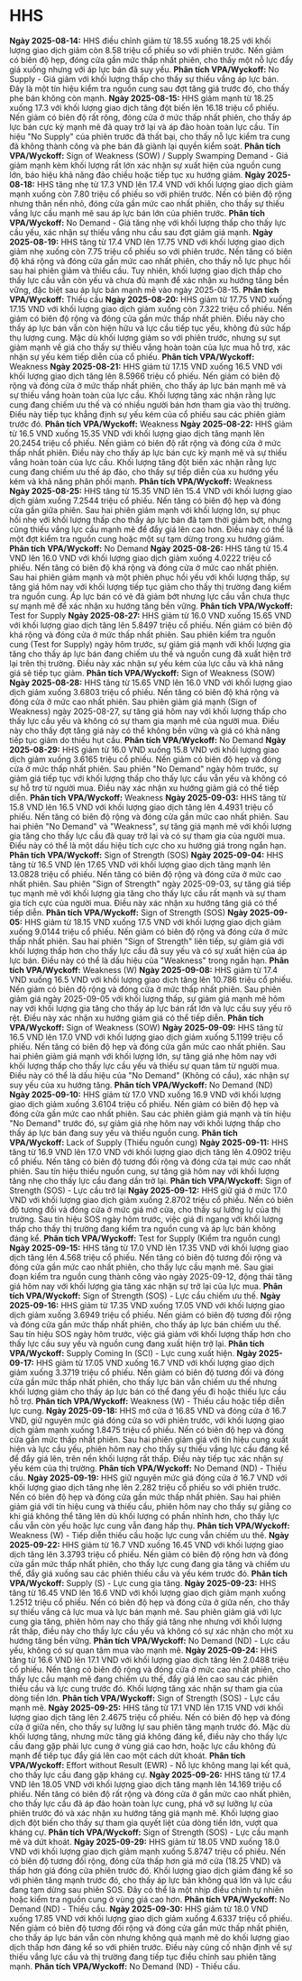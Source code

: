 # HHS

**Ngày 2025-08-14:** HHS điều chỉnh giảm từ 18.55 xuống 18.25 với khối lượng giao dịch giảm còn 8.58 triệu cổ phiếu so với phiên trước. Nến giảm có biên độ hẹp, đóng cửa gần mức thấp nhất phiên, cho thấy một nỗ lực đẩy giá xuống nhưng với áp lực bán đã suy yếu. **Phân tích VPA/Wyckoff:** No Supply - Giá giảm với khối lượng thấp cho thấy sự thiếu vắng áp lực bán. Đây là một tín hiệu kiểm tra nguồn cung sau đợt tăng giá trước đó, cho thấy phe bán không còn mạnh.
**Ngày 2025-08-15:** HHS giảm mạnh từ 18.25 xuống 17.3 với khối lượng giao dịch tăng đột biến lên 16.18 triệu cổ phiếu. Nến giảm có biên độ rất rộng, đóng cửa ở mức thấp nhất phiên, cho thấy áp lực bán cực kỳ mạnh mẽ đã quay trở lại và áp đảo hoàn toàn lực cầu. Tín hiệu "No Supply" của phiên trước đã thất bại, cho thấy nỗ lực kiểm tra cung đã không thành công và phe bán đã giành lại quyền kiểm soát. **Phân tích VPA/Wyckoff:** Sign of Weakness (SOW) / Supply Swamping Demand - Giá giảm mạnh kèm khối lượng rất lớn xác nhận sự xuất hiện của nguồn cung lớn, báo hiệu khả năng đảo chiều hoặc tiếp tục xu hướng giảm.
**Ngày 2025-08-18:** HHS tăng nhẹ từ 17.3 VND lên 17.4 VND với khối lượng giao dịch giảm mạnh xuống còn 7.80 triệu cổ phiếu so với phiên trước. Nến có biên độ rộng nhưng thân nến nhỏ, đóng cửa gần mức cao nhất phiên, cho thấy sự thiếu vắng lực cầu mạnh mẽ sau áp lực bán lớn của phiên trước. **Phân tích VPA/Wyckoff:** No Demand - Giá tăng nhẹ với khối lượng thấp cho thấy lực cầu yếu, xác nhận sự thiếu vắng nhu cầu sau đợt giảm giá mạnh.
**Ngày 2025-08-19:** HHS tăng từ 17.4 VND lên 17.75 VND với khối lượng giao dịch giảm nhẹ xuống còn 7.75 triệu cổ phiếu so với phiên trước. Nến tăng có biên độ khá rộng và đóng cửa gần mức cao nhất phiên, cho thấy nỗ lực phục hồi sau hai phiên giảm và thiếu cầu. Tuy nhiên, khối lượng giao dịch thấp cho thấy lực cầu vẫn còn yếu và chưa đủ mạnh để xác nhận xu hướng tăng bền vững, đặc biệt sau áp lực bán mạnh mẽ vào ngày 2025-08-15. **Phân tích VPA/Wyckoff:** Thiếu cầu
**Ngày 2025-08-20:** HHS giảm từ 17.75 VND xuống 17.15 VND với khối lượng giao dịch giảm xuống còn 7.322 triệu cổ phiếu. Nến giảm có biên độ rộng và đóng cửa gần mức thấp nhất phiên. Điều này cho thấy áp lực bán vẫn còn hiện hữu và lực cầu tiếp tục yếu, không đủ sức hấp thụ lượng cung. Mặc dù khối lượng giảm so với phiên trước, nhưng sự sụt giảm mạnh về giá cho thấy sự thiếu vắng hoàn toàn của lực mua hỗ trợ, xác nhận sự yếu kém tiếp diễn của cổ phiếu. **Phân tích VPA/Wyckoff:** Weakness
**Ngày 2025-08-21:** HHS giảm từ 17.15 VND xuống 16.5 VND với khối lượng giao dịch tăng lên 8.5966 triệu cổ phiếu. Nến giảm có biên độ rộng và đóng cửa ở mức thấp nhất phiên, cho thấy áp lực bán mạnh mẽ và sự thiếu vắng hoàn toàn của lực cầu. Khối lượng tăng xác nhận rằng lực cung đang chiếm ưu thế và có nhiều người bán hơn tham gia vào thị trường. Điều này tiếp tục khẳng định sự yếu kém của cổ phiếu sau các phiên giảm trước đó. **Phân tích VPA/Wyckoff:** Weakness
**Ngày 2025-08-22:** HHS giảm từ 16.5 VND xuống 15.35 VND với khối lượng giao dịch tăng mạnh lên 20.2454 triệu cổ phiếu. Nến giảm có biên độ rất rộng và đóng cửa ở mức thấp nhất phiên. Điều này cho thấy áp lực bán cực kỳ mạnh mẽ và sự thiếu vắng hoàn toàn của lực cầu. Khối lượng tăng đột biến xác nhận rằng lực cung đang chiếm ưu thế áp đảo, cho thấy sự tiếp diễn của xu hướng yếu kém và khả năng phân phối mạnh. **Phân tích VPA/Wyckoff:** Weakness
**Ngày 2025-08-25:** HHS tăng từ 15.35 VND lên 15.4 VND với khối lượng giao dịch giảm xuống 7.2544 triệu cổ phiếu. Nến tăng có biên độ hẹp và đóng cửa gần giữa phiên. Sau hai phiên giảm mạnh với khối lượng lớn, sự phục hồi nhẹ với khối lượng thấp cho thấy áp lực bán đã tạm thời giảm bớt, nhưng cũng thiếu vắng lực cầu mạnh mẽ để đẩy giá lên cao hơn. Điều này có thể là một đợt kiểm tra nguồn cung hoặc một sự tạm dừng trong xu hướng giảm. **Phân tích VPA/Wyckoff:** No Demand
**Ngày 2025-08-26:** HHS tăng từ 15.4 VND lên 16.0 VND với khối lượng giao dịch giảm xuống 4.0222 triệu cổ phiếu. Nến tăng có biên độ khá rộng và đóng cửa ở mức cao nhất phiên. Sau hai phiên giảm mạnh và một phiên phục hồi yếu với khối lượng thấp, sự tăng giá hôm nay với khối lượng tiếp tục giảm cho thấy thị trường đang kiểm tra nguồn cung. Áp lực bán có vẻ đã giảm bớt nhưng lực cầu vẫn chưa thực sự mạnh mẽ để xác nhận xu hướng tăng bền vững. **Phân tích VPA/Wyckoff:** Test for Supply
**Ngày 2025-08-27:** HHS giảm từ 16.0 VND xuống 15.65 VND với khối lượng giao dịch tăng lên 5.8497 triệu cổ phiếu. Nến giảm có biên độ khá rộng và đóng cửa ở mức thấp nhất phiên. Sau phiên kiểm tra nguồn cung (Test for Supply) ngày hôm trước, sự giảm giá mạnh với khối lượng gia tăng cho thấy áp lực bán đang chiếm ưu thế và nguồn cung đã xuất hiện trở lại trên thị trường. Điều này xác nhận sự yếu kém của lực cầu và khả năng giá sẽ tiếp tục giảm. **Phân tích VPA/Wyckoff:** Sign of Weakness (SOW)
**Ngày 2025-08-28:** HHS tăng từ 15.65 VND lên 16.0 VND với khối lượng giao dịch giảm xuống 3.6803 triệu cổ phiếu. Nến tăng có biên độ khá rộng và đóng cửa ở mức cao nhất phiên. Sau phiên giảm giá mạnh (Sign of Weakness) ngày 2025-08-27, sự tăng giá hôm nay với khối lượng thấp cho thấy lực cầu yếu và không có sự tham gia mạnh mẽ của người mua. Điều này cho thấy đợt tăng giá này có thể không bền vững và giá có khả năng tiếp tục giảm do thiếu hụt cầu. **Phân tích VPA/Wyckoff:** No Demand
**Ngày 2025-08-29:** HHS giảm từ 16.0 VND xuống 15.8 VND với khối lượng giao dịch giảm xuống 3.6165 triệu cổ phiếu. Nến giảm có biên độ hẹp và đóng cửa ở mức thấp nhất phiên. Sau phiên "No Demand" ngày hôm trước, sự giảm giá tiếp tục với khối lượng thấp cho thấy lực cầu vẫn yếu và không có sự hỗ trợ từ người mua. Điều này xác nhận xu hướng giảm giá có thể tiếp diễn. **Phân tích VPA/Wyckoff:** Weakness
**Ngày 2025-09-03:** HHS tăng từ 15.8 VND lên 16.5 VND với khối lượng giao dịch tăng lên 4.4931 triệu cổ phiếu. Nến tăng có biên độ rộng và đóng cửa gần mức cao nhất phiên. Sau hai phiên "No Demand" và "Weakness", sự tăng giá mạnh mẽ với khối lượng gia tăng cho thấy lực cầu đã quay trở lại và có sự tham gia của người mua. Điều này có thể là một dấu hiệu tích cực cho xu hướng giá trong ngắn hạn. **Phân tích VPA/Wyckoff:** Sign of Strength (SOS)
**Ngày 2025-09-04:** HHS tăng từ 16.5 VND lên 17.65 VND với khối lượng giao dịch tăng mạnh lên 13.0828 triệu cổ phiếu. Nến tăng có biên độ rộng và đóng cửa ở mức cao nhất phiên. Sau phiên "Sign of Strength" ngày 2025-09-03, sự tăng giá tiếp tục mạnh mẽ với khối lượng gia tăng cho thấy lực cầu rất mạnh và sự tham gia tích cực của người mua. Điều này xác nhận xu hướng tăng giá có thể tiếp diễn. **Phân tích VPA/Wyckoff:** Sign of Strength (SOS)
**Ngày 2025-09-05:** HHS giảm từ 18.15 VND xuống 17.5 VND với khối lượng giao dịch giảm xuống 9.0144 triệu cổ phiếu. Nến giảm có biên độ rộng và đóng cửa ở mức thấp nhất phiên. Sau hai phiên "Sign of Strength" liên tiếp, sự giảm giá với khối lượng thấp hơn cho thấy lực cầu đã suy yếu và có sự xuất hiện của áp lực bán. Điều này có thể là dấu hiệu của "Weakness" trong ngắn hạn. **Phân tích VPA/Wyckoff:** Weakness (W)
**Ngày 2025-09-08:** HHS giảm từ 17.4 VND xuống 16.5 VND với khối lượng giao dịch tăng lên 10.786 triệu cổ phiếu. Nến giảm có biên độ rộng và đóng cửa ở mức thấp nhất phiên. Sau phiên giảm giá ngày 2025-09-05 với khối lượng thấp, sự giảm giá mạnh mẽ hôm nay với khối lượng gia tăng cho thấy áp lực bán rất lớn và lực cầu suy yếu rõ rệt. Điều này xác nhận xu hướng giảm giá có thể tiếp diễn. **Phân tích VPA/Wyckoff:** Sign of Weakness (SOW)
**Ngày 2025-09-09:** HHS tăng từ 16.5 VND lên 17.0 VND với khối lượng giao dịch giảm xuống 5.1199 triệu cổ phiếu. Nến tăng có biên độ hẹp và đóng cửa gần mức cao nhất phiên. Sau hai phiên giảm giá mạnh với khối lượng lớn, sự tăng giá nhẹ hôm nay với khối lượng thấp cho thấy lực cầu yếu và thiếu sự quan tâm từ người mua. Điều này có thể là dấu hiệu của "No Demand" (Không có cầu), xác nhận sự suy yếu của xu hướng tăng. **Phân tích VPA/Wyckoff:** No Demand (ND)
**Ngày 2025-09-10:** HHS giảm từ 17.0 VND xuống 16.9 VND với khối lượng giao dịch giảm xuống 3.6104 triệu cổ phiếu. Nến giảm có biên độ hẹp và đóng cửa gần mức cao nhất phiên. Sau các phiên giảm giá mạnh và tín hiệu "No Demand" trước đó, sự giảm giá nhẹ hôm nay với khối lượng thấp cho thấy áp lực bán đang suy yếu và thiếu nguồn cung. **Phân tích VPA/Wyckoff:** Lack of Supply (Thiếu nguồn cung)
**Ngày 2025-09-11:** HHS tăng từ 16.9 VND lên 17.0 VND với khối lượng giao dịch tăng lên 4.0902 triệu cổ phiếu. Nến tăng có biên độ tương đối rộng và đóng cửa tại mức cao nhất phiên. Sau tín hiệu thiếu nguồn cung, sự tăng giá hôm nay với khối lượng tăng nhẹ cho thấy lực cầu đang dần trở lại. **Phân tích VPA/Wyckoff:** Sign of Strength (SOS) - Lực cầu trở lại
**Ngày 2025-09-12:** HHS giữ giá ở mức 17.0 VND với khối lượng giao dịch giảm xuống 2.8702 triệu cổ phiếu. Nến có biên độ tương đối và đóng cửa ở mức giá mở cửa, cho thấy sự lưỡng lự của thị trường. Sau tín hiệu SOS ngày hôm trước, việc giá đi ngang với khối lượng thấp cho thấy thị trường đang kiểm tra nguồn cung và áp lực bán không đáng kể. **Phân tích VPA/Wyckoff:** Test for Supply (Kiểm tra nguồn cung)
**Ngày 2025-09-15:** HHS tăng từ 17.0 VND lên 17.35 VND với khối lượng giao dịch tăng lên 4.568 triệu cổ phiếu. Nến tăng có biên độ tương đối rộng và đóng cửa gần mức cao nhất phiên, cho thấy lực cầu mạnh mẽ. Sau giai đoạn kiểm tra nguồn cung thành công vào ngày 2025-09-12, động thái tăng giá hôm nay với khối lượng gia tăng xác nhận sự trở lại của lực mua. **Phân tích VPA/Wyckoff:** Sign of Strength (SOS) - Lực cầu chiếm ưu thế.
**Ngày 2025-09-16:** HHS giảm từ 17.35 VND xuống 17.05 VND với khối lượng giao dịch giảm xuống 3.6949 triệu cổ phiếu. Nến giảm có biên độ tương đối rộng và đóng cửa gần mức thấp nhất phiên, cho thấy áp lực bán chiếm ưu thế. Sau tín hiệu SOS ngày hôm trước, việc giá giảm với khối lượng thấp hơn cho thấy lực cầu suy yếu và nguồn cung đang xuất hiện trở lại. **Phân tích VPA/Wyckoff:** Supply Coming In (SCI) - Lực cung xuất hiện.
**Ngày 2025-09-17:** HHS giảm từ 17.05 VND xuống 16.7 VND với khối lượng giao dịch giảm xuống 3.3719 triệu cổ phiếu. Nến giảm có biên độ tương đối và đóng cửa gần mức thấp nhất phiên, cho thấy lực bán vẫn chiếm ưu thế nhưng khối lượng giảm cho thấy áp lực bán có thể đang yếu đi hoặc thiếu lực cầu hỗ trợ. **Phân tích VPA/Wyckoff:** Weakness (W) - Thiếu cầu hoặc tiếp diễn lực cung.
**Ngày 2025-09-18:** HHS mở cửa ở 16.85 VND và đóng cửa ở 16.7 VND, giữ nguyên mức giá đóng cửa so với phiên trước, với khối lượng giao dịch giảm mạnh xuống 1.8475 triệu cổ phiếu. Nến có biên độ hẹp và đóng cửa gần mức thấp nhất phiên. Sau hai phiên giảm giá với tín hiệu cung xuất hiện và lực cầu yếu, phiên hôm nay cho thấy sự thiếu vắng lực cầu đáng kể để đẩy giá lên, trên nền khối lượng rất thấp. Điều này tiếp tục xác nhận sự yếu kém của thị trường. **Phân tích VPA/Wyckoff:** No Demand (ND) - Thiếu cầu.
**Ngày 2025-09-19:** HHS giữ nguyên mức giá đóng cửa ở 16.7 VND với khối lượng giao dịch tăng nhẹ lên 2.282 triệu cổ phiếu so với phiên trước. Nến có biên độ hẹp và đóng cửa gần mức thấp nhất phiên. Sau hai phiên giảm giá với tín hiệu cung và thiếu cầu, phiên hôm nay cho thấy sự giằng co khi giá không thể tăng lên dù khối lượng có phần nhỉnh hơn, cho thấy lực cầu vẫn còn yếu hoặc lực cung vẫn đang hấp thụ. **Phân tích VPA/Wyckoff:** Weakness (W) - Tiếp diễn thiếu cầu hoặc lực cung vẫn chiếm ưu thế.
**Ngày 2025-09-22:** HHS giảm từ 16.7 VND xuống 16.45 VND với khối lượng giao dịch tăng lên 3.3793 triệu cổ phiếu. Nến giảm có biên độ rộng hơn và đóng cửa gần mức thấp nhất phiên, cho thấy lực cung đang gia tăng và chiếm ưu thế, đẩy giá xuống sau các phiên thiếu cầu và yếu kém trước đó. **Phân tích VPA/Wyckoff:** Supply (S) - Lực cung gia tăng.
**Ngày 2025-09-23:** HHS tăng từ 16.45 VND lên 16.6 VND với khối lượng giao dịch giảm mạnh xuống 1.2512 triệu cổ phiếu. Nến có biên độ hẹp và đóng cửa ở giữa nến, cho thấy sự thiếu vắng cả lực mua và lực bán mạnh mẽ. Sau phiên giảm giá với lực cung gia tăng, phiên hôm nay cho thấy giá tăng nhẹ nhưng với khối lượng rất thấp, điều này cho thấy lực cầu yếu và không có sự xác nhận cho một xu hướng tăng bền vững. **Phân tích VPA/Wyckoff:** No Demand (ND) - Lực cầu yếu, không có sự quan tâm mua vào mạnh mẽ.
**Ngày 2025-09-24:** HHS tăng từ 16.6 VND lên 17.1 VND với khối lượng giao dịch tăng lên 2.0488 triệu cổ phiếu. Nến tăng có biên độ rộng và đóng cửa ở mức cao nhất phiên, cho thấy lực cầu mạnh mẽ đang chiếm ưu thế, đẩy giá lên cao sau các phiên thiếu cầu và lực cung trước đó. Khối lượng tăng xác nhận sự tham gia của dòng tiền lớn. **Phân tích VPA/Wyckoff:** Sign of Strength (SOS) - Lực cầu mạnh mẽ.
**Ngày 2025-09-25:** HHS tăng từ 17.1 VND lên 17.15 VND với khối lượng giao dịch tăng lên 2.4675 triệu cổ phiếu. Nến có biên độ hẹp và đóng cửa ở giữa nến, cho thấy sự lưỡng lự sau phiên tăng mạnh trước đó. Mặc dù khối lượng tăng, nhưng mức tăng giá không đáng kể, điều này cho thấy lực cầu đang gặp phải lực cung ở vùng giá cao hơn, hoặc lực cầu không đủ mạnh để tiếp tục đẩy giá lên cao một cách dứt khoát. **Phân tích VPA/Wyckoff:** Effort without Result (EWR) - Nỗ lực không mang lại kết quả, cho thấy lực cầu đang gặp kháng cự.
**Ngày 2025-09-26:** HHS tăng từ 17.4 VND lên 18.05 VND với khối lượng giao dịch tăng mạnh lên 14.169 triệu cổ phiếu. Nến tăng có biên độ rất rộng và đóng cửa ở gần mức cao nhất phiên, cho thấy lực cầu đã áp đảo hoàn toàn lực cung, phá vỡ sự lưỡng lự của phiên trước đó và xác nhận xu hướng tăng giá mạnh mẽ. Khối lượng giao dịch đột biến cho thấy sự tham gia quyết liệt của dòng tiền lớn, vượt qua kháng cự. **Phân tích VPA/Wyckoff:** Sign of Strength (SOS) - Lực cầu mạnh mẽ và dứt khoát.
**Ngày 2025-09-29:** HHS giảm từ 18.05 VND xuống 18.0 VND với khối lượng giao dịch giảm mạnh xuống 5.8747 triệu cổ phiếu. Nến có biên độ tương đối rộng, đóng cửa thấp hơn giá mở cửa (18.25 VND) và thấp hơn giá đóng cửa phiên trước đó. Khối lượng giao dịch giảm đáng kể so với phiên tăng mạnh trước đó, cho thấy áp lực bán không quá lớn và lực cầu đang tạm dừng sau phiên SOS. Đây có thể là một nhịp điều chỉnh tự nhiên hoặc kiểm tra nguồn cung ở vùng giá cao hơn. **Phân tích VPA/Wyckoff:** No Demand (ND) - Thiếu cầu.
**Ngày 2025-09-30:** HHS giảm từ 18.0 VND xuống 17.85 VND với khối lượng giao dịch giảm xuống 4.6337 triệu cổ phiếu. Nến giảm có biên độ tương đối rộng và đóng cửa gần mức thấp nhất phiên, cho thấy áp lực bán vẫn còn nhưng không quá mạnh mẽ do khối lượng giao dịch thấp hơn đáng kể so với phiên trước. Điều này củng cố nhận định về sự thiếu vắng lực cầu và thị trường đang tiếp tục điều chỉnh sau phiên tăng mạnh. **Phân tích VPA/Wyckoff:** No Demand (ND) - Thiếu cầu.

